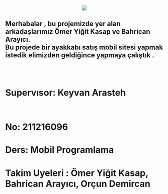 <h1 align="center">
    <img src="https://readme-typing-svg.herokuapp.com/?font=Righteous&size=35&center=true&vCenter=true&width=500&height=70&duration=4000&lines=Hi+There!+👋;+I'm+Ömer+Kasap!;" />
</h1>

<h2>Merhabalar , bu projemizde yer alan arkadaşlarımız Ömer Yiğit Kasap ve Bahrican Arayıcı.<br>Bu projede bir ayakkabı satış mobil sitesi yapmak istedik elimizden 
geldiğince yapmaya çalıştık .</h2>
<br>
<br>
<h1>Supervısor: Keyvan Arasteh </h1>
<br>
<h1>No: 211216096</h1>
<h1>Ders: Mobil Programlama</h1>
<h1>Takim Uyeleri : Ömer Yiğit Kasap, Bahrican Arayıcı, Orçun Demircan</h1>
